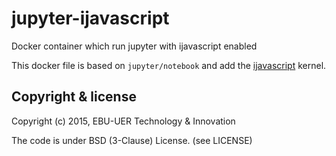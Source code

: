 # jupyter-ijavascript
Docker container which run jupyter with ijavascript enabled

This docker file is based on `jupyter/notebook` and add the [ijavascript](https://github.com/n-riesco/ijavascript) kernel.



## Copyright & license

Copyright (c) 2015, EBU-UER Technology & Innovation

The code is under BSD (3-Clause) License. (see LICENSE)
